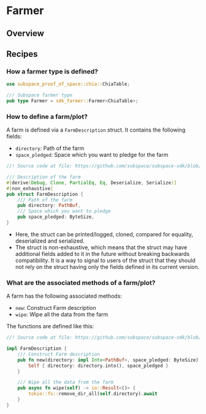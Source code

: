 # Farmer

## Overview

## Recipes

### How a farmer type is defined?

```rust
use subspace_proof_of_space::chia::ChiaTable;

/// Subspace farmer type
pub type Farmer = sdk_farmer::Farmer<ChiaTable>;
```

### How to define a farm/plot?

A farm is defined via a `FarmDescription` struct. It contains the following fields:

- `directory`: Path of the farm
- `space_pledged`: Space which you want to pledge for the farm

```rust
//! Source code at file: https://github.com/subspace/subspace-sdk/blob/main/farmer/src/lib.rs

/// Description of the farm
#[derive(Debug, Clone, PartialEq, Eq, Deserialize, Serialize)]
#[non_exhaustive]
pub struct FarmDescription {
    /// Path of the farm
    pub directory: PathBuf,
    /// Space which you want to pledge
    pub space_pledged: ByteSize,
}
```

- Here, the struct can be printed/logged, cloned, compared for equality, deserialized and serialized.
- The struct is non-exhaustive, which means that the struct may have additional fields added to it in the future without breaking backwards compatibility. It is a way to signal to users of the struct that they should not rely on the struct having only the fields defined in its current version.

### What are the associated methods of a farm/plot?

A farm has the following associated methods:

- `new`: Construct Farm description
- `wipe`: Wipe all the data from the farm

The functions are defined like this:

```rust
//! Source code at file: https://github.com/subspace/subspace-sdk/blob/main/farmer/src/lib.rs

impl FarmDescription {
    /// Construct Farm description
    pub fn new(directory: impl Into<PathBuf>, space_pledged: ByteSize) -> Self {
        Self { directory: directory.into(), space_pledged }
    }

    /// Wipe all the data from the farm
    pub async fn wipe(self) -> io::Result<()> {
        tokio::fs::remove_dir_all(self.directory).await
    }
}
```
